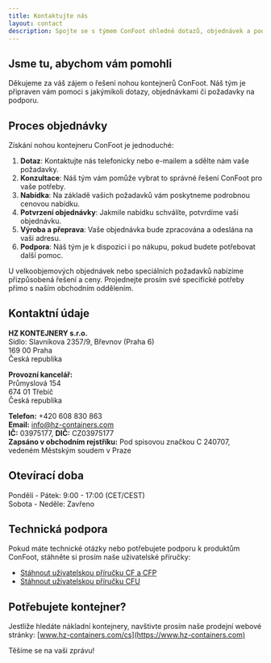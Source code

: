 ```yaml
---
title: Kontaktujte nás
layout: contact
description: Spojte se s týmem ConFoot ohledně dotazů, objednávek a podpory.
---
```


## Jsme tu, abychom vám pomohli

Děkujeme za váš zájem o řešení nohou kontejnerů ConFoot. Náš tým je připraven vám pomoci s jakýmikoli dotazy, objednávkami či požadavky na podporu.

## Proces objednávky

Získání nohou kontejneru ConFoot je jednoduché:

1. **Dotaz**: Kontaktujte nás telefonicky nebo e-mailem a sdělte nám vaše požadavky.
2. **Konzultace**: Náš tým vám pomůže vybrat to správné řešení ConFoot pro vaše potřeby.
3. **Nabídka**: Na základě vašich požadavků vám poskytneme podrobnou cenovou nabídku.
4. **Potvrzení objednávky**: Jakmile nabídku schválíte, potvrdíme vaši objednávku.
5. **Výroba a přeprava**: Vaše objednávka bude zpracována a odeslána na vaši adresu.
6. **Podpora**: Náš tým je k dispozici i po nákupu, pokud budete potřebovat další pomoc.

U velkoobjemových objednávek nebo speciálních požadavků nabízíme přizpůsobená řešení a ceny. Projednejte prosím své specifické potřeby přímo s naším obchodním oddělením.

## Kontaktní údaje

**HZ KONTEJNERY s.r.o.**  
Sídlo: Slavníkova 2357/9, Břevnov (Praha 6)  
169 00 Praha  
Česká republika

**Provozní kancelář:**  
Průmyslová 154  
674 01 Třebíč  
Česká republika

**Telefon:** +420 608 830 863  
**Email:** [info@hz-containers.com](mailto:info@hz-containers.com)  
**IČ:** 03975177, **DIČ:** CZ03975177  
**Zapsáno v obchodním rejstříku:** Pod spisovou značkou C 240707, vedeném Městským soudem v Praze

## Otevírací doba

Pondělí - Pátek: 9:00 - 17:00 (CET/CEST)  
Sobota - Neděle: Zavřeno

## Technická podpora

Pokud máte technické otázky nebo potřebujete podporu k produktům ConFoot, stáhněte si prosím naše uživatelské příručky:
- [Stáhnout uživatelskou příručku CF a CFP](/wp-content/uploads/2021/07/confoot_navod-k-pouziti_CZ.pdf)
- [Stáhnout uživatelskou příručku CFU](/wp-content/uploads/2022/02/confoot_CFU_navod-k-pouziti_CZ.pdf)

## Potřebujete kontejner?

Jestliže hledáte nákladní kontejnery, navštivte prosím naše prodejní webové stránky:
[www.hz-containers.com/cs](https://www.hz-containers.com)

Těšíme se na vaši zprávu!